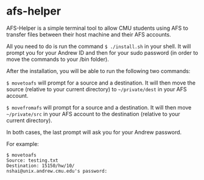 afs-helper
==========

AFS-Helper is a simple terminal tool to allow CMU students using AFS to transfer files between their host machine and their AFS accounts.

All you need to do is run the command `$ ./install.sh` in your shell. It will prompt you for your Andrew ID and then for your sudo password (in order to move the commands to your /bin folder).

After the installation, you will be able to run the following two commands:

`$ movetoafs` will prompt for a source and a destination. It will then move the source (relative to your current directory) to `~/private/dest` in your AFS account.

`$ movefromafs` will prompt for a source and a destination. It will then move `~/private/src` in your AFS account to the destination (relative to your current directory).

In both cases, the last prompt will ask you for your Andrew password.

For example:
```
$ movetoafs
Source: testing.txt
Destination: 15150/hw/10/
nshai@unix.andrew.cmu.edu's password:
```
